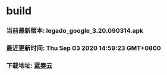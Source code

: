 # build

### 当前最新版本: legado_google_3.20.090314.apk
### 最近更新时间: Thu Sep 03 2020 14:59:23 GMT+0800
### 下载地址: [蓝奏云](https://wwa.lanzous.com/b0d8bblej)
